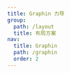 ```yaml
---
title: Graphin 力导
group:
  path: /layout
  title: 布局方案
nav:
  title: Graphin
  path: /graphin
  order: 2
---
```


<code src='./index.tsx'>
